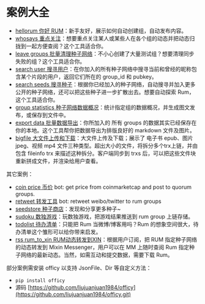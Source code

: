 # 案例大全


- [hellorum 你好 RUM](./hellorum)：新手友好，展示如何自动创建组，自动发布内容。
- [whosays 重点关注](./whosays)：想要重点关注某人或某些人在各个组的动态并把动态归拢到一起方便查阅？这个工具适合你。
- [leave groups 批量清理种子网络](./leave_groups)：不小心创建了大量测试组？想要清理同步失败的组？这个工具适合你。
- [search user 搜寻用户](./search_user)：在你加入的所有种子网络中搜寻当前和曾经的昵称包含某个片段的用户，返回它们所在的 group_id 和 pubkey。
- [search seeds 搜寻种子](./search_seeds)：根据你已经加入的种子网络，自动搜寻并加入更多公开的种子网络，还可以把这些种子进一步扩散出去。想要自动探索 Rum，这个工具适合你。
- [group statistics 种子网络数据概况](./group_statistics)：统计指定组的数据概况，并生成图文发布，或保存到文件中。
- [export data 批量数据导出](./export_data)：你所加入的 所有 groups 的数据其实已经保存在你的本地。这个工具帮你把数据导出为排版良好的 markdown 文件及图片。
- [bigfile 大文件上传和下载](./bigfile)：大文件上传及下载；展示了 电子书 epub、图片 jpeg、视频 mp4 文件三种类型。超出大小的文件，将拆分多个trx上链，并由包含 fileinfo trx 来描述这种拆分。客户端同步到 trxs 后，可以把这些文件块重新拼成文件，并渲染给用户查看。

其它案例：

- [coin price 币价](https://github.com/liujuanjuan1984/coin_price) bot: get price from coinmarketcap and post to quorum groups.
- [retweet 转发工具](https://github.com/liujuanjuan1984/retweet) bot: retweet weibo/twitter to rum groups
- [seedstore 种子商店](https://github.com/liujuanjuan1984/seedstore)：发现和分享更多种子~
- [sudoku 数独游戏](https://github.com/liujuanjuan1984/rum_sudoku)：玩数独游戏，把游戏结果推送到 rum group 上链存储。
- [todolist 待办清单](https://github.com/liujuanjuan1984/todolist)：只能把 Rum 当微博/博客用吗？Rum 的想象空间很大，待办清单这个雏形可以给你带来启发。
- [rss rum_to_xin RUM动态转发到XIN](https://github.com/liujuanjuan1984/rss_rum_to_xin)：根据用户订阅，把 RUM 指定种子网络的动态转发到 Mixin Messenger，用户可以在 MM 上随时查阅 Rum 指定种子网络的最新动态。当然，如需互动和提交数据，需要下载 Rum。

部分案例需安装 officy 以支持 JsonFile、Dir 等自定义方法：

- ```pip install officy```
- 源码 [https://github.com/liujuanjuan1984/officy](https://github.com/liujuanjuan1984/officy.git)